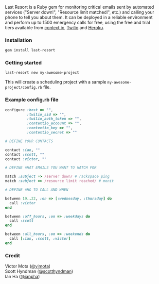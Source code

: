 Last Resort is a Ruby gem for monitoring critical emails sent by automated services ("Server down!", "Resource limit matched!", etc.) and calling your phone to tell you about them. It can be deployed in a reliable environment and perform up to 1500 emergency calls for free, using the free and trial tiers available from [context.io](http://context.io), [Twilio](http://twilio.com) and [Heroku](http://heroku.com).

### Installation

```sh
gem install last-resort
```

### Getting started

```sh
last-resort new my-awesome-project
```
This will create a scheduling project with a sample `my-awesome-project/config.rb` file.

### Example config.rb file

```ruby
configure :host => "",
          :twilio_sid => "",
          :twilio_auth_token => "",
          :contextio_account => "",
          :contextio_key => "",
          :contextio_secret => ""

# DEFINE YOUR CONTACTS

contact :ian, ""
contact :scott, ""
contact :victor, ""

# DEFINE WHAT EMAILS YOU WANT TO WATCH FOR

match :subject => /server down/ # rackspace ping
match :subject => /resource limit reached/ # monit

# DEFINE WHO TO CALL AND WHEN

between 19..22, :on => [:wednesday, :thursday] do
  call :victor
end

between :off_hours, :on => :weekdays do
  call :scott
end

between :all_hours, :on => :weekends do
  call [:ian, :scott, :victor]
end
```

### Credit
Victor Mota ([@vimota](http://www.twitter.com/vimota))  
Scott Hyndman ([@scotthyndman](http://www.twitter.com/scotthyndman))  
Ian Ha ([@ianpha](http://www.twitter.com/ianpha))